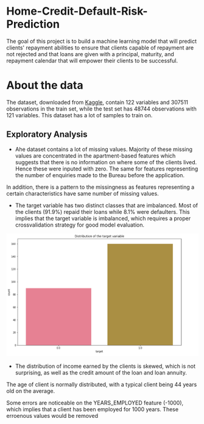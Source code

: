 # Home-Credit-Default-Risk-Prediction

The goal of this project is to build a machine learning model that will predict clients' repayment abilities to ensure that clients capable of repayment are not rejected and that loans are given with a principal, maturity, and repayment calendar that will empower their clients to be successful.


# About the data
The dataset, downloaded from [Kaggle](https://www.kaggle.com/c/home-credit-default-risk/overview), contain 122 variables and 307511 observations in the train set, while the test set has 48744 observations with 121 variables. This dataset has a lot of samples to train on.


## Exploratory Analysis
* Ahe dataset contains a lot of missing values. Majority of these missing values are concentrated in the apartment-based features which suggests that there is no information on where some of the clients lived. Hence these were inputed with zero. The same for features representing the number of enquiries made to the Bureau before the application.

In addition, there is a pattern to the missingness as features representing a certain characteristics have same number of missing values.

* The target variable has two distinct classes that are imbalanced. Most of the clients (91.9%) repaid their loans while 8.1% were defaulters. This implies that the target variable is imbalanced, which requires a proper crossvalidation strategy for good model evaluation.

 ![alt text](https://github.com/adeyinkaoresanya/Don-t-Overfit-Challenge/blob/main/Images/target.PNG "Distribution of the target variable")

* The distribution of income earned by the clients is skewed, which is not surprising, as well as the credit amount of the loan and loan annuity.

The age of client is normally distributed, with a typical client being 44 years old on the average.

Some errors are noticeable on the YEARS_EMPLOYED feature (-1000), which implies that a client has been employed for 1000 years. These erroenous values would be removed 

